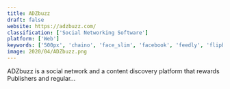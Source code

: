 ```yaml
---
title: ADZbuzz
draft: false 
website: https://adzbuzz.com/
classification: ['Social Networking Software']
platform: ['Web']
keywords: ['500px', 'chaino', 'face_slim', 'facebook', 'feedly', 'flipboard', 'futurenet', 'mastodon', 'minds', 'negotiator', 'openbook', 'paperoak', 'twitter', 'vk', 'alloblak', 'e-sathi', 'heypster']
image: 2020/04/ADZbuzz.png
---
```

ADZbuzz is a social network and a content discovery platform that rewards Publishers and regular...
